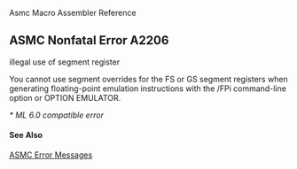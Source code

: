 Asmc Macro Assembler Reference

## ASMC Nonfatal Error A2206

illegal use of segment register

You cannot use segment overrides for the FS or GS segment registers when generating floating-point emulation instructions with the /FPi command-line option or OPTION EMULATOR.

_* ML 6.0 compatible error_

#### See Also

[ASMC Error Messages](readme.md)